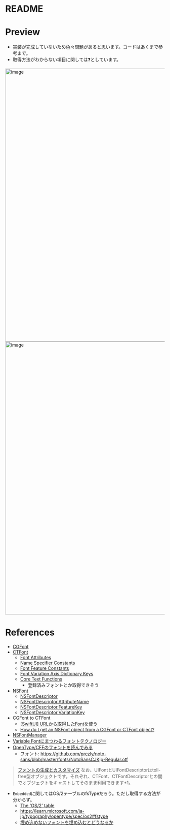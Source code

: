 #  README
# Preview
- 実装が完成していないため色々問題があると思います。コードはあくまで参考まで。
- 取得方法がわからない項目に関しては❓としています。

<img width="859" alt="image" src="https://github.com/pommdau/fontbook-demo/assets/29433103/515192fa-1ecf-4fff-9b8c-88c625a1216d">

<img width="859" alt="image" src="https://github.com/pommdau/fontbook-demo/assets/29433103/c682f366-1831-4063-886a-726fa776cad0">

# References
- [CGFont](https://developer.apple.com/documentation/coregraphics/cgfont)
- [CTFont](https://developer.apple.com/documentation/coretext/ctfont-q6r)
    - [Font Attributes](https://developer.apple.com/documentation/coretext/ctfontdescriptor/font_attributes)
    - [Name Specifier Constants](https://developer.apple.com/documentation/coretext/ctfont/name_specifier_constants)
    - [Font Feature Constants](https://developer.apple.com/documentation/coretext/ctfont/font_feature_constants)    
    - [Font Variation Axis Dictionary Keys](https://developer.apple.com/documentation/coretext/ctfont/font_variation_axis_dictionary_keys)
    - [Core Text Functions](https://developer.apple.com/documentation/coretext/core_text_functions)
        - 登録済みフォントとか取得できそう
- [NSFont](https://developer.apple.com/documentation/appkit/nsfont)
    - [NSFontDescriptor](https://developer.apple.com/documentation/appkit/nsfontdescriptor)
    - [NSFontDescriptor\.AttributeName](https://developer.apple.com/documentation/appkit/nsfontdescriptor/attributename)
    - [NSFontDescriptor\.FeatureKey](https://developer.apple.com/documentation/appkit/nsfontdescriptor/featurekey)
    - [NSFontDescriptor\.VariationKey](https://developer.apple.com/documentation/appkit/nsfontdescriptor/variationkey)
- CGFont to CTFont
    - [\[SwiftUI\] URLから取得したFontを使う](https://zenn.dev/en3_hcl/articles/4d6099ae8fd498)
    - [How do I get an NSFont object from a CGFont or CTFont object?](https://stackoverflow.com/questions/4942711/how-do-i-get-an-nsfont-object-from-a-cgfont-or-ctfont-object)
- [NSFontManager](https://developer.apple.com/documentation/appkit/nsfontmanager)
- [Variable Fontにまつわるフォントテクノロジー](https://qiita.com/usagimaru/items/0d3c66618df43df93345)
- [OpenType/CFFのフォントを読んでみる](https://nixeneko.hatenablog.com/entry/2018/06/20/000000)
    - フォント: https://github.com/prezly/noto-sans/blob/master/fonts/NotoSansCJKjp-Regular.otf    

>[フォントの生成とカスタマイズ](https://thinkit.co.jp/story/2014/09/02/5199)
>なお、UIFontとUIFontDescriptorはtoll-free型オブジェクトです。それぞれ、CTFont、CTFontDescriptorとの間でオブジェクトをキャストしてそのまま利用できます*1。

- `Embedded`に関してはOS/2テーブルのfsTypeだろう。ただし取得する方法が分からず。
    - [The 'OS/2' table](https://developer.apple.com/fonts/TrueType-Reference-Manual/RM06/Chap6OS2.html)
    - https://learn.microsoft.com/ja-jp/typography/opentype/spec/os2#fstype
    - [埋め込めないフォントを埋め込むとどうなるか](https://zrbabbler.hatenablog.com/entry/20161016/1476593727)
